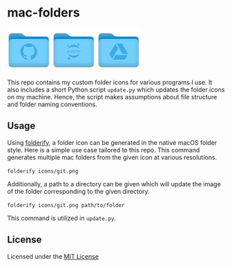 # mac-folders

<img src="examples/git_folder.png" alt="Rush" width="100"/>
<img src="examples/jupyter_folder.png" alt="Rush" width="100"/>
<img src="examples/google_drive_folder.png" alt="Rush" width="100"/>

This repo contains my custom folder icons for various programs I use. It also
includes a short Python script `update.py` which updates the folder icons on
my machine. Hence, the script makes assumptions about file structure and
folder naming conventions.

## Usage

Using [folderify](https://github.com/lgarron/folderify), a folder icon can be
generated in the native macOS folder style. Here is a simple use case tailored
to this repo. This command generates multiple mac folders from the given icon
at various resolutions.

```folderify icons/git.png```

Additionally, a path to a directory can be given which will update the image
of the folder corresponding to the given directory.

```folderify icons/git.png path/to/folder```

This command is utilized in `update.py`.

## License

Licensed under the [MIT License](https://choosealicense.com/licenses/mit/)